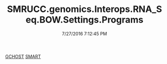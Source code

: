 ﻿---
title: SMRUCC.genomics.Interops.RNA_Seq.BOW.Settings.Programs
date: 7/27/2016 7:12:45 PM
---

[GCHOST](T-SMRUCC.genomics.Interops.RNA_Seq.BOW.Settings.Programs.GCHOST.html)
[SMART](T-SMRUCC.genomics.Interops.RNA_Seq.BOW.Settings.Programs.SMART.html)
